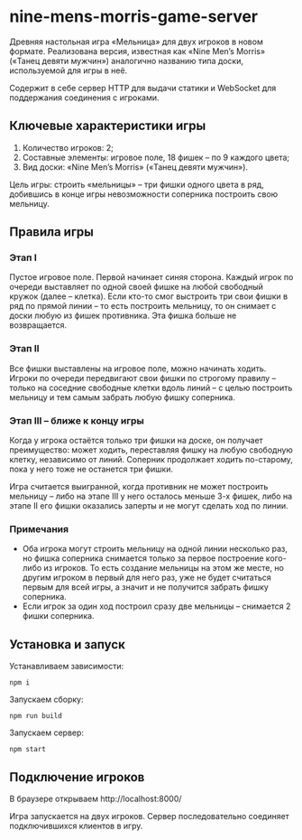 # nine-mens-morris-game-server

Древняя настольная игра «Мельница» для двух игроков в новом формате.
Реализована версия, известная как «Nine Men’s Morris» («Танец девяти мужчин») аналогично названию типа доски, используемой для игры в неё.

Содержит в себе сервер HTTP для выдачи статики и WebSocket для поддержания соединения с игроками.

## Ключевые характеристики игры

1.	Количество игроков: 2;
2.	Составные элементы: игровое поле, 18 фишек – по 9 каждого цвета;
3.	Вид доски: «Nine Men’s Morris» («Танец девяти мужчин»).

Цель игры: строить «мельницы» – три фишки одного цвета в ряд, добившись в конце игры невозможности соперника построить свою мельницу.

## Правила игры

### Этап I

Пустое игровое поле. Первой начинает синяя сторона. Каждый игрок по очереди выставляет по одной своей фишке на любой свободный кружок (далее – клетка). Если кто-то смог выстроить три свои фишки в ряд по прямой линии – то есть построить мельницу, то он снимает с доски любую из фишек противника. Эта фишка больше не возвращается.

### Этап II

Все фишки выставлены на игровое поле, можно начинать ходить. Игроки по очереди передвигают свои фишки по строгому правилу – только на соседние свободные клетки вдоль линий – с целью построить мельницу и тем самым забрать любую фишку соперника.

### Этап III – ближе к концу игры

Когда у игрока остаётся только три фишки на доске, он получает преимущество: может ходить, переставляя фишку на любую свободную клетку, независимо от линий. Соперник продолжает ходить по-старому, пока у него тоже не останется три фишки.

Игра считается выигранной, когда противник не может построить мельницу – либо на этапе III у него осталось меньше 3-х фишек, либо на этапе II его фишки оказались заперты и не могут сделать ход по линии.

### Примечания

* Оба игрока могут строить мельницу на одной линии несколько раз, но фишка соперника снимается только за первое построение кого-либо из игроков. То есть создание мельницы на этом же месте, но другим игроком в первый для него раз, уже не будет считаться первым для всей игры, а значит и не получится забрать фишку соперника.
* Если игрок за один ход построил сразу две мельницы – снимается 2 фишки соперника.

## Установка и запуск

Устанавливаем зависимости:
```
npm i
```

Запускаем сборку:
```
npm run build
```

Запускаем сервер:
```
npm start
```

## Подключение игроков

В браузере открываем http://localhost:8000/

Игра запускается на двух игроков. Сервер последовательно соединяет подключившихся клиентов в игру.
